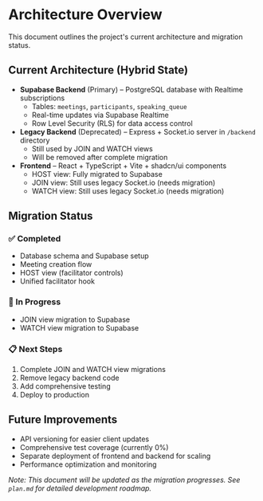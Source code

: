 # Architecture Overview

This document outlines the project's current architecture and migration status.

## Current Architecture (Hybrid State)

- **Supabase Backend** (Primary) – PostgreSQL database with Realtime subscriptions
  - Tables: `meetings`, `participants`, `speaking_queue`
  - Real-time updates via Supabase Realtime
  - Row Level Security (RLS) for data access control
- **Legacy Backend** (Deprecated) – Express + Socket.io server in `/backend` directory
  - Still used by JOIN and WATCH views
  - Will be removed after complete migration
- **Frontend** – React + TypeScript + Vite + shadcn/ui components
  - HOST view: Fully migrated to Supabase
  - JOIN view: Still uses legacy Socket.io (needs migration)
  - WATCH view: Still uses legacy Socket.io (needs migration)

## Migration Status

### ✅ Completed

- Database schema and Supabase setup
- Meeting creation flow
- HOST view (facilitator controls)
- Unified facilitator hook

### 🔄 In Progress

- JOIN view migration to Supabase
- WATCH view migration to Supabase

### 📋 Next Steps

1. Complete JOIN and WATCH view migrations
2. Remove legacy backend code
3. Add comprehensive testing
4. Deploy to production

## Future Improvements

- API versioning for easier client updates
- Comprehensive test coverage (currently 0%)
- Separate deployment of frontend and backend for scaling
- Performance optimization and monitoring

_Note: This document will be updated as the migration progresses. See `plan.md` for detailed development roadmap._
